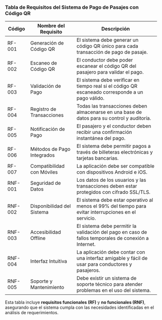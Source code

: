 ### **Tabla de Requisitos del Sistema de Pago de Pasajes con Código QR**  

| **Código**   | **Nombre del Requisito**       | **Descripción**  |  
|-------------|------------------------------|----------------|  
| RF-001      | Generación de Código QR      | El sistema debe generar un código QR único para cada transacción de pago de pasaje. |  
| RF-002      | Escaneo de Código QR         | El conductor debe poder escanear el código QR del pasajero para validar el pago. |  
| RF-003      | Validación de Pago           | El sistema debe verificar en tiempo real si el código QR escaneado corresponde a un pago válido. |  
| RF-004      | Registro de Transacciones    | Todas las transacciones deben almacenarse en una base de datos para su control y auditoría. |  
| RF-005      | Notificación de Pago         | El pasajero y el conductor deben recibir una confirmación instantánea del pago. |  
| RF-006      | Métodos de Pago Integrados   | El sistema debe permitir pagos a través de billeteras electrónicas y tarjetas bancarias. |  
| RF-007      | Compatibilidad con Móviles   | La aplicación debe ser compatible con dispositivos Android e iOS. |  
| RNF-001     | Seguridad de Datos           | Los datos de los usuarios y las transacciones deben estar protegidos con cifrado SSL/TLS. |  
| RNF-002     | Disponibilidad del Sistema   | El sistema debe estar operativo al menos el 99% del tiempo para evitar interrupciones en el servicio. |  
| RNF-003     | Accesibilidad Offline        | El sistema debe permitir la validación del pago en caso de fallos temporales de conexión a Internet. |  
| RNF-004     | Interfaz Intuitiva           | La aplicación debe contar con una interfaz amigable y fácil de usar para conductores y pasajeros. |  
| RNF-005     | Soporte y Mantenimiento      | Debe existir un sistema de soporte técnico para atender problemas en el uso del sistema. |  

Esta tabla incluye **requisitos funcionales (RF)** y **no funcionales (RNF)**, asegurando que el sistema cumpla con las necesidades identificadas en el análisis de requerimientos.